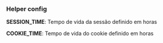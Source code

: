 ### Helper config

**SESSION_TIME**: Tempo de vida da sessão definido em horas

**COOKIE_TIME**: Tempo de vida do cookie definido em horas
